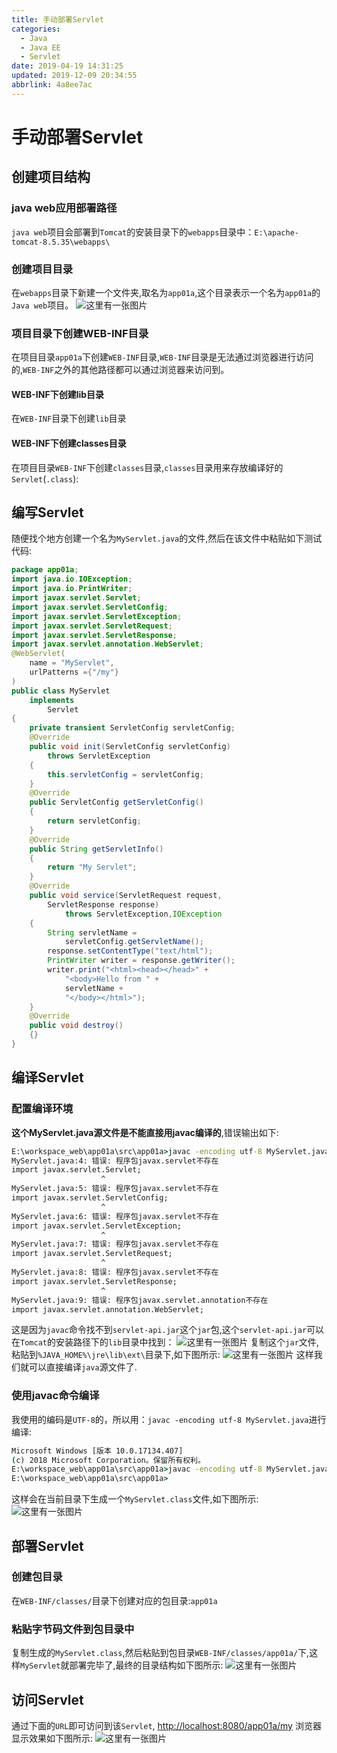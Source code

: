 ```yaml
---
title: 手动部署Servlet
categories: 
  - Java
  - Java EE
  - Servlet
date: 2019-04-19 14:31:25
updated: 2019-12-09 20:34:55
abbrlink: 4a8ee7ac
---
```

# 手动部署Servlet #
## 创建项目结构 ##
### java web应用部署路径 ###
`java web`项目会部署到`Tomcat`的安装目录下的`webapps`目录中：`E:\apache-tomcat-8.5.35\webapps\`
### 创建项目目录 ###
在`webapps`目录下新建一个文件夹,取名为`app01a`,这个目录表示一个名为`app01a`的`Java web`项目。
![这里有一张图片](https://image-1257720033.cos.ap-shanghai.myqcloud.com/blog/JavaEE/Servlet/byHand/5.png)
### 项目目录下创建WEB-INF目录 ###
在项目目录`app01a`下创建`WEB-INF`目录,`WEB-INF`目录是无法通过浏览器进行访问的,`WEB-INF`之外的其他路径都可以通过浏览器来访问到。
#### WEB-INF下创建lib目录 ####
在`WEB-INF`目录下创建`lib`目录
#### WEB-INF下创建classes目录 ####
在项目目录`WEB-INF`下创建`classes`目录,`classes`目录用来存放编译好的`Servlet`(`.class`):

## 编写Servlet ##
随便找个地方创建一个名为`MyServlet.java`的文件,然后在该文件中粘贴如下测试代码:
```java
package app01a;
import java.io.IOException;
import java.io.PrintWriter;
import javax.servlet.Servlet;
import javax.servlet.ServletConfig;
import javax.servlet.ServletException;
import javax.servlet.ServletRequest;
import javax.servlet.ServletResponse;
import javax.servlet.annotation.WebServlet;
@WebServlet(
    name = "MyServlet",
    urlPatterns ={"/my"}
)
public class MyServlet
    implements
        Servlet
{
    private transient ServletConfig servletConfig;
    @Override
    public void init(ServletConfig servletConfig) 
        throws ServletException
    {
        this.servletConfig = servletConfig;
    }
    @Override
    public ServletConfig getServletConfig()
    {
        return servletConfig;
    }
    @Override
    public String getServletInfo()
    {
        return "My Servlet";
    }
    @Override
    public void service(ServletRequest request,
        ServletResponse response)
            throws ServletException,IOException
    {
        String servletName =
            servletConfig.getServletName();
        response.setContentType("text/html");
        PrintWriter writer = response.getWriter();
        writer.print("<html><head></head>" +
            "<body>Hello from " + 
            servletName + 
            "</body></html>");
    }
    @Override
    public void destroy()
    {}
}
```
## 编译Servlet ##
### 配置编译环境 ###
**这个MyServlet.java源文件是不能直接用javac编译的**,错误输出如下:
```cmd
E:\workspace_web\app01a\src\app01a>javac -encoding utf-8 MyServlet.java
MyServlet.java:4: 错误: 程序包javax.servlet不存在
import javax.servlet.Servlet;
                    ^
MyServlet.java:5: 错误: 程序包javax.servlet不存在
import javax.servlet.ServletConfig;
                    ^
MyServlet.java:6: 错误: 程序包javax.servlet不存在
import javax.servlet.ServletException;
                    ^
MyServlet.java:7: 错误: 程序包javax.servlet不存在
import javax.servlet.ServletRequest;
                    ^
MyServlet.java:8: 错误: 程序包javax.servlet不存在
import javax.servlet.ServletResponse;
                    ^
MyServlet.java:9: 错误: 程序包javax.servlet.annotation不存在
import javax.servlet.annotation.WebServlet;
```
这是因为`javac`命令找不到`servlet-api.jar`这个`jar`包,这个`servlet-api.jar`可以在`Tomcat`的安装路径下的`lib`目录中找到：
![这里有一张图片](https://image-1257720033.cos.ap-shanghai.myqcloud.com/blog/JavaEE/Servlet/byHand/4.png)
复制这个`jar`文件,粘贴到`%JAVA_HOME%\jre\lib\ext\`目录下,如下图所示:
![这里有一张图片](https://image-1257720033.cos.ap-shanghai.myqcloud.com/blog/JavaEE/Servlet/byHand/1.png)
这样我们就可以直接编译`java`源文件了.
### 使用javac命令编译 ###
我使用的编码是`UTF-8`的，所以用：`javac -encoding utf-8 MyServlet.java`进行编译:
```cmd
Microsoft Windows [版本 10.0.17134.407]
(c) 2018 Microsoft Corporation。保留所有权利。
E:\workspace_web\app01a\src\app01a>javac -encoding utf-8 MyServlet.java
E:\workspace_web\app01a\src\app01a>
```
这样会在当前目录下生成一个`MyServlet.class`文件,如下图所示:
![这里有一张图片](https://image-1257720033.cos.ap-shanghai.myqcloud.com/blog/JavaEE/Servlet/byHand/2.png)
## 部署Servlet ##
### 创建包目录 ###
在`WEB-INF/classes/`目录下创建对应的包目录:`app01a`
### 粘贴字节码文件到包目录中 ###
复制生成的`MyServlet.class`,然后粘贴到包目录`WEB-INF/classes/app01a/`下,这样`MyServlet`就部署完毕了,最终的目录结构如下图所示:
![这里有一张图片](https://image-1257720033.cos.ap-shanghai.myqcloud.com/blog/JavaEE/Servlet/byHand/6.png)
## 访问Servlet ##
通过下面的`URL`即可访问到该`Servlet`,
[http://localhost:8080/app01a/my](http://localhost:8080/app01a/my)
浏览器显示效果如下图所示:
![这里有一张图片](https://image-1257720033.cos.ap-shanghai.myqcloud.com/blog/JavaEE/Servlet/byHand/3.png)